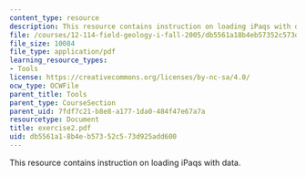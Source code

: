 ```yaml
---
content_type: resource
description: This resource contains instruction on loading iPaqs with data.
file: /courses/12-114-field-geology-i-fall-2005/db5561a18b4eb57352c573d925add600_exercise2.pdf
file_size: 10084
file_type: application/pdf
learning_resource_types:
- Tools
license: https://creativecommons.org/licenses/by-nc-sa/4.0/
ocw_type: OCWFile
parent_title: Tools
parent_type: CourseSection
parent_uid: 7fdf7c21-b8e8-a177-1da0-484f47e67a7a
resourcetype: Document
title: exercise2.pdf
uid: db5561a1-8b4e-b573-52c5-73d925add600
---
```

This resource contains instruction on loading iPaqs with data.